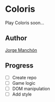 # Coloris
Play Coloris soon…

## Author
[Jorge Manchón](mailto:jordimanchon@me.com)

## Progress
- [ ] Create repo
- [ ] Game logic
- [ ] DOM manipulation
- [ ] Add style
